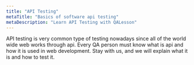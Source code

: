 ```yaml
---
title: "API Testing"
metaTitle: "Basics of software api testing"
metaDescription: "Learn API Testing with QALesson"
---
```


API testing is very common type of testing nowadays since all of the world wide web works through api. Every QA person must know what is api and how it is used in web development. Stay with us, and we will explain what it is and how to test it.